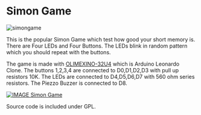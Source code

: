 Simon Game
==========

![simongame](https://raw.githubusercontent.com/OLIMEX/DUINO/master/AVR/SIMONGAME/SimonGame.png)

This is the popular Simon Game which test how good your short memory is.
There are Four LEDs and Four Buttons.
The LEDs blink in random pattern which you should repeat with the buttons.

The game is made with [OLIMEXINO-32U4](https://www.olimex.com/Products/Duino/AVR/OLIMEXINO-32U4/open-source-hardware) which is Arduino Leonardo Clone.
The buttons 1,2,3,4 are connected to D0,D1,D2,D3 with pull up resistors 10K.
The LEDs are connected to D4,D5,D6,D7 with 560 ohm series resistors.
The Piezzo Buzzer is connected to D8.

[![IMAGE Simon Game](http://img.youtube.com/vi/gHFTdV-EEM8/0.jpg)](http://www.youtube.com/watch?v=gHFTdV-EEM8)

Source code is included under GPL.
